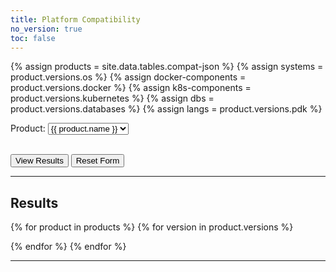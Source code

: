```yaml
---
title: Platform Compatibility
no_version: true
toc: false
---
```


<!-- ## Form logic
Only product is displayed on page load
Hide version form if product is not selected
If (product) has been selected AND only has ("current") version, hide version form


## View results button

If (product + version), show compatible
If (product + version == "current" ), show compatible
If (missing product or version from dropdown selection) then throw error OR have default values
If product or version is missing, show nothing OR show error

## Reset button
Clicking reset button resets form AND results
Revert to page load state, only product is displayed

-->

<!-- VARIABLES -->
{% assign products = site.data.tables.compat-json %}
{% assign systems = product.versions.os %}
{% assign docker-components = product.versions.docker %}
{% assign k8s-components = product.versions.kubernetes %}
{% assign dbs = product.versions.databases %}
{% assign langs = product.versions.pdk %}

<script>
  window.productCompatibility = {{ site.data.tables.compat-json | jsonify }}
</script>

<form name="compat-form" id="compat-form" action="/compat-dropdown">
  Product: <select name="product" id="product-compat-dropdown">
    {% for product in products %}
    <option value="{{ product.slug }}">{{ product.name }}</option>
    {% endfor %}
    </select>
    <!-- grab the selected value and use this to determine which version dropdown to show -->
    <!-- add a version dropdown if there is a version for that product -->
    <br><br>
    <div id="version-selector" style="display:none">
    Version: <select name="version" id="version-compat-dropdown"></select>
    </div>
</form>

<button type="button" onclick="getFormValues()">View Results</button>
<button type="button" onclick="resetForm()">Reset Form</button>

---

## Results

<!-- Test #3: One big table for all the things, per version -->

{% for product in products %}
{% for version in product.versions %}

<div class="results-table" id="{{ product.slug }}-{{ version.release | replace: '.', '_' }}" style="display:none;">

<h3 id="{{ product.name }}">{{ product.name }}</h3>

{% if version.release %}
**Version {{ version.release }}**
{% endif %}

<table style="width: 80%; display: table; background-color: #f5f5f5">
  <thead>
    <th style="width: 33%"><b>Component</b></th>
    <th style="width: 33%"><b>Category</b></th>
    <th><b>Supported Versions</b></th>
  </thead>
  <tbody style="width: 80%">
  {% for system in version.os %}
    <tr>
      <td>{{ system[0] | split: "-" | join: " " | capitalize }}</td>
      <td> OS </td>
      <td>{{ system[1] }}</td>
    </tr>
  {% endfor %}
  {% for docker-component in version.docker %}
    <tr style="background-color: #fafafa">
      <td>{{ docker-component[0] | split: "-" | join: " " | capitalize }}</td>
      <td>Docker</td>
      <td>{{ docker-component[1] }}</td>
    </tr>
  {% endfor %}
  {% for k8s-component in version.kubernetes %}
    <tr>
      <td>{{ k8s-component[0] | split: "-" | join: " " | capitalize }}</td>
      <td>Kubernetes</td>
      <td>{{ k8s-component[1] }}</td>
    </tr>
  {% endfor %}
  {% for db in version.databases %}
    <tr style="background-color: #fafafa">
      <td>{{ db[0] | capitalize }}</td>
      <td>Database</td>
      <td>{{ db[1] }}</td>
    </tr>
  {% endfor %}
  {% for lang in version.pdk %}
    <tr>
      <td>{{ lang[0] | capitalize }}</td>
      <td>PDK</td>
      <td>{{ lang[1] }}</td>
    </tr>
  {% endfor %}
  </tbody>
</table>
</div>

{% endfor %}
{% endfor %}

---

<!-- Test #2: Pulled all version content into lists with literals, then printed
the value for each item.

{% for product in products %}
<h3 id="{{ product.name }}">{{ product.name }}</h3>

{% for version in product.versions %}
<h4 id="{{ version.release }}">{{ version.release }}</h4>

<!-- OS compatibility

* Amazon Linux: {{ version.os.amazon-linux }}
* Centos: {{ version.os.centos }}
* RHEL: {{ version.os.rhel }}
* Debian: {{ version.os.debian }}

<!-- Docker compatibility
**Docker components**

* Docker Engine: {{ version.docker.docker-engine }}

<!-- PDK language compatibility
**PDKs**
* Javascript: {{ version.pdk.nodejs }}
* Go: {{ version.pdk.golang }}

<!-- Database compatibility
**Databases**
* PostgreSQL: {{ version.databases.postgres }}
* Cassandra: {{ version.databases.cassandra }}

<!-- Kubernetes/KIC compatibility
**Kubernetes**

* Kong Ingress Controller: {{ version.kubernetes.kong-ingress-controller }}

{% endfor %}
{% endfor %}

---

<!-- Test #1: Separate tables for each category

{% for product in products %}
<h3 id="{{ product.name }}">{{ product.name }}</h3>

{% for version in product.versions %}
<h4 id="{{ version.release }}">{{ version.release }}</h4>

<table style="width: 100%">
<thead>
  <th><b>Operating Systems</b></th>
  <th><b>Supported Versions</b></th>
</thead>
  <tbody>
  <tr>
    <td>Amazon Linux</td>
    <td style="text-align: center">
    {{ version.os.amazon-linux }}
    </td>
  </tr>
  <tr>
    <td>Centos</td>
    <td style="text-align: center">
      {{ version.os.centos }}
    </td>
  </tr>
  <tr>
    <td>RHEL</td>
    <td style="text-align: center">
      {{ version.os.rhel }}
    </td>
  </tr>
  <tr>
    <td>Debian</td>
    <td style="text-align: center">
      {{ version.os.debian }}
    </td>
  </tr>
  </tbody>
</table>

<table style="width: 80%">
<thead>
  <th><b>Docker Components</b></th>
  <th><b>Supported Versions</b></th>
</thead>
  <tbody>
  <tr>
  <td>Docker Engine</td>
  <td>{{ version.docker.docker-engine }}</td>
  </tr>
</tbody>
</table>

<table style="width: 80%">
<thead>
  <th><b>PDK Languages</b></th>
  <th><b>Supported Versions</b></th>
</thead>
  <tbody>
  <tr>
    <td>Javascript</td>
    <td style="text-align: center">
      {{ version.pdk.nodejs }}
    </td>
  </tr>
  <tr>
    <td>Go</td>
    <td style="text-align: center">
      {{ version.pdk.golang }}
    </td>
  </tr>
  </tbody>
  </table>

<table style="width: 80%">
<thead>
  <th><b>Databases</b></th>
  <th><b>Supported Versions</b></th>
</thead>
  <tbody>
  <tr>
    <td>PostgreSQL</td>
    <td style="text-align: center">
      {{ version.databases.postgres }}
    </td>
  </tr>
  <tr>
    <td>Cassandra</td>
    <td style="text-align: center">
      {{ version.databases.cassandra }}
    </td>
  </tr>

  </tbody>
  </table>

<table style="width: 80%">
<thead>
  <th><b>Kubernetes</b></th>
  <th><b>Supported Versions</b></th>
</thead>
  <tbody>
  <tr>
    <td>
      Kong Ingress Controller
    </td>
    <td style="text-align: center">
      {{ version.kubernetes.kic }}
    </td>
  </tr>

  </tbody>
  </table>

  {% endfor %}

  {% endfor %}


-->
